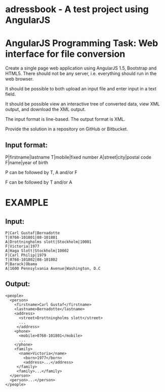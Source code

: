 # adressbook - A test project using AngularJS


# AngularJS Programming Task: Web interface for file conversion


Create a single page web application using AngularJS 1.5, Bootstrap and HTML5. There should not be any server, i.e. everything should run in the web browser.

It should be possible to both upload an input file and enter input in a text field.

It should be possible view an interactive tree of converted data, view XML output, and download the XML output.

The input format is line-based. The output format is XML.

Provide the solution in a repository on GitHub or Bitbucket.

## Input format:

  P|firstname|lastname
  T|mobile|fixed number
  A|street|city|postal code
  F|name|year of birth

P can be followed by T, A and/or F

F can be followed by T and/or A


# EXAMPLE

## Input:

	P|Carl Gustaf|Bernadotte
	T|0768-101801|08-101801
	A|Drottningholms slott|Stockholm|10001
	F|Victoria|1977
	A|Haga Slott|Stockholm|10002
	F|Carl Philip|1979
	T|0768-101802|08-101802
	P|Barack|Obama
	A|1600 Pennsylvania Avenue|Washington, D.C

## Output:

	<people>
	  <person>
	    <firstname>Carl Gustaf</firstname>
	    <lastname>Bernadotte</lastname>
	    <address>
	      <street>Drottningholms slott</street>
	      ...
	     </address>
	    <phone>
	      <mobile>0768-101801</mobile>
	      ...
	    </phone>
	    <family>
	      <name>Victoria</name>
	        <born>1977</born>
	        <address>...</address>
	     </family>
	     <family>...</family>
	  </person>
	  <person>...</person>
	</people>
